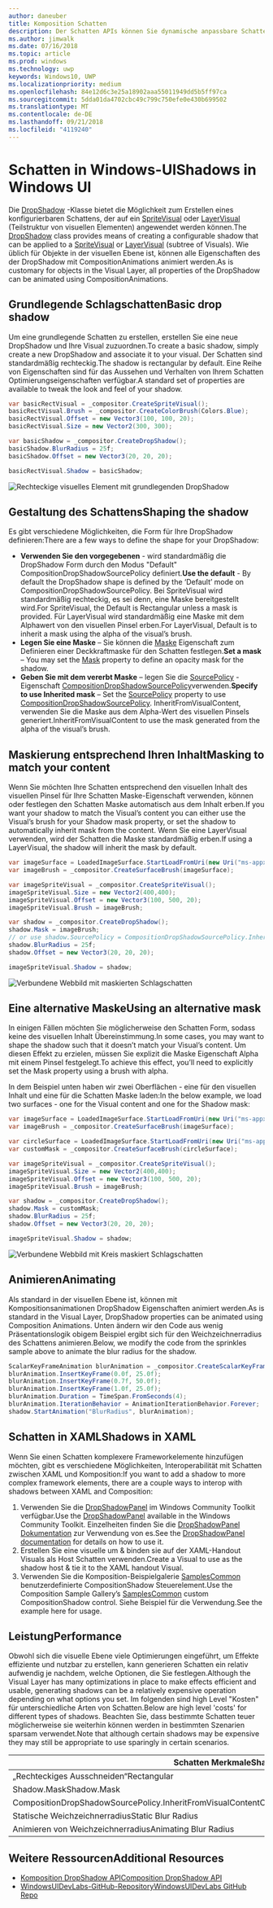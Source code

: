 ```yaml
---
author: daneuber
title: Komposition Schatten
description: Der Schatten APIs können Sie dynamische anpassbare Schatten UI-Inhalte hinzufügen.
ms.author: jimwalk
ms.date: 07/16/2018
ms.topic: article
ms.prod: windows
ms.technology: uwp
keywords: Windows10, UWP
ms.localizationpriority: medium
ms.openlocfilehash: 84e12d6c3e25a18902aaa55011949dd5b5ff97ca
ms.sourcegitcommit: 5dda01da4702cbc49c799c750efe0e430b699502
ms.translationtype: MT
ms.contentlocale: de-DE
ms.lasthandoff: 09/21/2018
ms.locfileid: "4119240"
---
```

# <a name="shadows-in-windows-ui"></a><span data-ttu-id="d2cd7-104">Schatten in Windows-UI</span><span class="sxs-lookup"><span data-stu-id="d2cd7-104">Shadows in Windows UI</span></span>

<span data-ttu-id="d2cd7-105">Die [DropShadow](/uwp/api/Windows.UI.Composition.DropShadow) -Klasse bietet die Möglichkeit zum Erstellen eines konfigurierbaren Schattens, der auf ein [SpriteVisual](/uwp/api/windows.ui.composition.spritevisual) oder [LayerVisual](/uwp/api/windows.ui.composition.layervisual) (Teilstruktur von visuellen Elementen) angewendet werden können.</span><span class="sxs-lookup"><span data-stu-id="d2cd7-105">The [DropShadow](/uwp/api/Windows.UI.Composition.DropShadow) class provides means of creating a configurable shadow that can be applied to a [SpriteVisual](/uwp/api/windows.ui.composition.spritevisual) or [LayerVisual](/uwp/api/windows.ui.composition.layervisual) (subtree of Visuals).</span></span> <span data-ttu-id="d2cd7-106">Wie üblich für Objekte in der visuellen Ebene ist, können alle Eigenschaften des der DropShadow mit CompositionAnimations animiert werden.</span><span class="sxs-lookup"><span data-stu-id="d2cd7-106">As is customary for objects in the Visual Layer, all properties of the DropShadow can be animated using CompositionAnimations.</span></span>

## <a name="basic-drop-shadow"></a><span data-ttu-id="d2cd7-107">Grundlegende Schlagschatten</span><span class="sxs-lookup"><span data-stu-id="d2cd7-107">Basic drop shadow</span></span>

<span data-ttu-id="d2cd7-108">Um eine grundlegende Schatten zu erstellen, erstellen Sie eine neue DropShadow und Ihre Visual zuzuordnen.</span><span class="sxs-lookup"><span data-stu-id="d2cd7-108">To create a basic shadow, simply create a new DropShadow and associate it to your visual.</span></span> <span data-ttu-id="d2cd7-109">Der Schatten sind standardmäßig rechteckig.</span><span class="sxs-lookup"><span data-stu-id="d2cd7-109">The shadow is rectangular by default.</span></span> <span data-ttu-id="d2cd7-110">Eine Reihe von Eigenschaften sind für das Aussehen und Verhalten von Ihrem Schatten Optimierungseigenschaften verfügbar.</span><span class="sxs-lookup"><span data-stu-id="d2cd7-110">A standard set of properties are available to tweak the look and feel of your shadow.</span></span>

```cs
var basicRectVisual = _compositor.CreateSpriteVisual();
basicRectVisual.Brush = _compositor.CreateColorBrush(Colors.Blue);
basicRectVisual.Offset = new Vector3(100, 100, 20);
basicRectVisual.Size = new Vector2(300, 300);

var basicShadow = _compositor.CreateDropShadow();
basicShadow.BlurRadius = 25f;
basicShadow.Offset = new Vector3(20, 20, 20);

basicRectVisual.Shadow = basicShadow;
```

![Rechteckige visuelles Element mit grundlegenden DropShadow](images/rectangular-dropshadow.png)

## <a name="shaping-the-shadow"></a><span data-ttu-id="d2cd7-112">Gestaltung des Schattens</span><span class="sxs-lookup"><span data-stu-id="d2cd7-112">Shaping the shadow</span></span>

<span data-ttu-id="d2cd7-113">Es gibt verschiedene Möglichkeiten, die Form für Ihre DropShadow definieren:</span><span class="sxs-lookup"><span data-stu-id="d2cd7-113">There are a few ways to define the shape for your DropShadow:</span></span>

- <span data-ttu-id="d2cd7-114">**Verwenden Sie den vorgegebenen** - wird standardmäßig die DropShadow Form durch den Modus "Default" CompositionDropShadowSourcePolicy definiert.</span><span class="sxs-lookup"><span data-stu-id="d2cd7-114">**Use the default** - By default the DropShadow shape is defined by the ‘Default’ mode on CompositionDropShadowSourcePolicy.</span></span> <span data-ttu-id="d2cd7-115">Bei SpriteVisual wird standardmäßig rechteckig, es sei denn, eine Maske bereitgestellt wird.</span><span class="sxs-lookup"><span data-stu-id="d2cd7-115">For SpriteVisual, the Default is Rectangular unless a mask is provided.</span></span> <span data-ttu-id="d2cd7-116">Für LayerVisual wird standardmäßig eine Maske mit dem Alphawert von den visuellen Pinsel erben.</span><span class="sxs-lookup"><span data-stu-id="d2cd7-116">For LayerVisual, Default is to inherit a mask using the alpha of the visual’s brush.</span></span>
- <span data-ttu-id="d2cd7-117">**Legen Sie eine Maske** – Sie können die [Maske](/uwp/api/windows.ui.composition.dropshadow.mask) Eigenschaft zum Definieren einer Deckkraftmaske für den Schatten festlegen.</span><span class="sxs-lookup"><span data-stu-id="d2cd7-117">**Set a mask** – You may set the [Mask](/uwp/api/windows.ui.composition.dropshadow.mask) property to define an opacity mask for the shadow.</span></span>
- <span data-ttu-id="d2cd7-118">**Geben Sie mit dem vererbt Maske** – legen Sie die [SourcePolicy](/uwp/api/windows.ui.composition.dropshadow.sourcepolicy) -Eigenschaft [CompositionDropShadowSourcePolicy](/uwp/api/windows.ui.composition.compositiondropshadowsourcepolicy)verwenden.</span><span class="sxs-lookup"><span data-stu-id="d2cd7-118">**Specify to use Inherited mask** – Set the [SourcePolicy](/uwp/api/windows.ui.composition.dropshadow.sourcepolicy) property to use [CompositionDropShadowSourcePolicy](/uwp/api/windows.ui.composition.compositiondropshadowsourcepolicy).</span></span> <span data-ttu-id="d2cd7-119">InheritFromVisualContent, verwenden Sie die Maske aus dem Alpha-Wert des visuellen Pinsels generiert.</span><span class="sxs-lookup"><span data-stu-id="d2cd7-119">InheritFromVisualContent to use the mask generated from the alpha of the visual’s brush.</span></span>

## <a name="masking-to-match-your-content"></a><span data-ttu-id="d2cd7-120">Maskierung entsprechend Ihren Inhalt</span><span class="sxs-lookup"><span data-stu-id="d2cd7-120">Masking to match your content</span></span>

<span data-ttu-id="d2cd7-121">Wenn Sie möchten Ihre Schatten entsprechend den visuellen Inhalt des visuellen Pinsel für Ihre Schatten Maske-Eigenschaft verwenden, können oder festlegen den Schatten Maske automatisch aus dem Inhalt erben.</span><span class="sxs-lookup"><span data-stu-id="d2cd7-121">If you want your shadow to match the Visual’s content you can either use the Visual’s brush for your Shadow mask property, or set the shadow to automatically inherit mask from the content.</span></span> <span data-ttu-id="d2cd7-122">Wenn Sie eine LayerVisual verwenden, wird der Schatten die Maske standardmäßig erben.</span><span class="sxs-lookup"><span data-stu-id="d2cd7-122">If using a LayerVisual, the shadow will inherit the mask by default.</span></span>

```cs
var imageSurface = LoadedImageSurface.StartLoadFromUri(new Uri("ms-appx:///Assets/myImage.png"));
var imageBrush = _compositor.CreateSurfaceBrush(imageSurface);

var imageSpriteVisual = _compositor.CreateSpriteVisual();
imageSpriteVisual.Size = new Vector2(400,400);
imageSpriteVisual.Offset = new Vector3(100, 500, 20);
imageSpriteVisual.Brush = imageBrush;

var shadow = _compositor.CreateDropShadow();
shadow.Mask = imageBrush;
// or use shadow.SourcePolicy = CompositionDropShadowSourcePolicy.InheritFromVisualContent;
shadow.BlurRadius = 25f;
shadow.Offset = new Vector3(20, 20, 20);

imageSpriteVisual.Shadow = shadow;
```

![Verbundene Webbild mit maskierten Schlagschatten](images/ms-brand-web-dropshadow.png)

## <a name="using-an-alternative-mask"></a><span data-ttu-id="d2cd7-124">Eine alternative Maske</span><span class="sxs-lookup"><span data-stu-id="d2cd7-124">Using an alternative mask</span></span>

<span data-ttu-id="d2cd7-125">In einigen Fällen möchten Sie möglicherweise den Schatten Form, sodass keine des visuellen Inhalt Übereinstimmung.</span><span class="sxs-lookup"><span data-stu-id="d2cd7-125">In some cases, you may want to shape the shadow such that it doesn’t match your Visual’s content.</span></span> <span data-ttu-id="d2cd7-126">Um diesen Effekt zu erzielen, müssen Sie explizit die Maske Eigenschaft Alpha mit einem Pinsel festgelegt.</span><span class="sxs-lookup"><span data-stu-id="d2cd7-126">To achieve this effect, you’ll need to explicitly set the Mask property using a brush with alpha.</span></span>

<span data-ttu-id="d2cd7-127">In dem Beispiel unten haben wir zwei Oberflächen - eine für den visuellen Inhalt und eine für die Schatten Maske laden:</span><span class="sxs-lookup"><span data-stu-id="d2cd7-127">In the below example, we load two surfaces - one for the Visual content and one for the Shadow mask:</span></span>

```cs
var imageSurface = LoadedImageSurface.StartLoadFromUri(new Uri("ms-appx:///Assets/myImage.png"));
var imageBrush = _compositor.CreateSurfaceBrush(imageSurface);

var circleSurface = LoadedImageSurface.StartLoadFromUri(new Uri("ms-appx:///Assets/myCircleImage.png"));
var customMask = _compositor.CreateSurfaceBrush(circleSurface);

var imageSpriteVisual = _compositor.CreateSpriteVisual();
imageSpriteVisual.Size = new Vector2(400,400);
imageSpriteVisual.Offset = new Vector3(100, 500, 20);
imageSpriteVisual.Brush = imageBrush;

var shadow = _compositor.CreateDropShadow();
shadow.Mask = customMask;
shadow.BlurRadius = 25f;
shadow.Offset = new Vector3(20, 20, 20);

imageSpriteVisual.Shadow = shadow;
```

![Verbundene Webbild mit Kreis maskiert Schlagschatten](images/ms-brand-web-masked-dropshadow.png)

## <a name="animating"></a><span data-ttu-id="d2cd7-129">Animieren</span><span class="sxs-lookup"><span data-stu-id="d2cd7-129">Animating</span></span>

<span data-ttu-id="d2cd7-130">Als standard in der visuellen Ebene ist, können mit Kompositionsanimationen DropShadow Eigenschaften animiert werden.</span><span class="sxs-lookup"><span data-stu-id="d2cd7-130">As is standard in the Visual Layer, DropShadow properties can be animated using Composition Animations.</span></span> <span data-ttu-id="d2cd7-131">Unten ändern wir den Code aus wenig Präsentationslogik obigem Beispiel ergibt sich für den Weichzeichnerradius des Schattens animieren.</span><span class="sxs-lookup"><span data-stu-id="d2cd7-131">Below, we modify the code from the sprinkles sample above to animate the blur radius for the shadow.</span></span>

```cs
ScalarKeyFrameAnimation blurAnimation = _compositor.CreateScalarKeyFrameAnimation();
blurAnimation.InsertKeyFrame(0.0f, 25.0f);
blurAnimation.InsertKeyFrame(0.7f, 50.0f);
blurAnimation.InsertKeyFrame(1.0f, 25.0f);
blurAnimation.Duration = TimeSpan.FromSeconds(4);
blurAnimation.IterationBehavior = AnimationIterationBehavior.Forever;
shadow.StartAnimation("BlurRadius", blurAnimation);
```

## <a name="shadows-in-xaml"></a><span data-ttu-id="d2cd7-132">Schatten in XAML</span><span class="sxs-lookup"><span data-stu-id="d2cd7-132">Shadows in XAML</span></span>

<span data-ttu-id="d2cd7-133">Wenn Sie einen Schatten komplexere Frameworkelemente hinzufügen möchten, gibt es verschiedene Möglichkeiten, Interoperabilität mit Schatten zwischen XAML und Komposition:</span><span class="sxs-lookup"><span data-stu-id="d2cd7-133">If you want to add a shadow to more complex framework elements, there are a couple ways to interop with shadows between XAML and Composition:</span></span>

1. <span data-ttu-id="d2cd7-134">Verwenden Sie die [DropShadowPanel](https://github.com/Microsoft/UWPCommunityToolkit/blob/master/Microsoft.Toolkit.Uwp.UI.Controls/DropShadowPanel/DropShadowPanel.Properties.cs) im Windows Community Toolkit verfügbar.</span><span class="sxs-lookup"><span data-stu-id="d2cd7-134">Use the [DropShadowPanel](https://github.com/Microsoft/UWPCommunityToolkit/blob/master/Microsoft.Toolkit.Uwp.UI.Controls/DropShadowPanel/DropShadowPanel.Properties.cs) available in the Windows Community Toolkit.</span></span> <span data-ttu-id="d2cd7-135">Einzelheiten finden Sie die [DropShadowPanel Dokumentation](https://docs.microsoft.com/windows/uwpcommunitytoolkit/controls/DropShadowPanel) zur Verwendung von es.</span><span class="sxs-lookup"><span data-stu-id="d2cd7-135">See the [DropShadowPanel documentation](https://docs.microsoft.com/windows/uwpcommunitytoolkit/controls/DropShadowPanel) for details on how to use it.</span></span>
1. <span data-ttu-id="d2cd7-136">Erstellen Sie eine visuelle um & binden sie auf der XAML-Handout Visuals als Host Schatten verwenden.</span><span class="sxs-lookup"><span data-stu-id="d2cd7-136">Create a Visual to use as the shadow host & tie it to the XAML handout Visual.</span></span>
1. <span data-ttu-id="d2cd7-137">Verwenden Sie die Komposition-Beispielgalerie [SamplesCommon](https://github.com/Microsoft/WindowsUIDevLabs/tree/master/SamplesCommon/SamplesCommon) benutzerdefinierte CompositionShadow Steuerelement.</span><span class="sxs-lookup"><span data-stu-id="d2cd7-137">Use the Composition Sample Gallery’s [SamplesCommon](https://github.com/Microsoft/WindowsUIDevLabs/tree/master/SamplesCommon/SamplesCommon) custom CompositionShadow control.</span></span> <span data-ttu-id="d2cd7-138">Siehe Beispiel für die Verwendung.</span><span class="sxs-lookup"><span data-stu-id="d2cd7-138">See the example here for usage.</span></span>

## <a name="performance"></a><span data-ttu-id="d2cd7-139">Leistung</span><span class="sxs-lookup"><span data-stu-id="d2cd7-139">Performance</span></span>

<span data-ttu-id="d2cd7-140">Obwohl sich die visuelle Ebene viele Optimierungen eingeführt, um Effekte effiziente und nutzbar zu erstellen, kann generieren Schatten ein relativ aufwendig je nachdem, welche Optionen, die Sie festlegen.</span><span class="sxs-lookup"><span data-stu-id="d2cd7-140">Although the Visual Layer has many optimizations in place to make effects efficient and usable, generating shadows can be a relatively expensive operation depending on what options you set.</span></span> <span data-ttu-id="d2cd7-141">Im folgenden sind high Level "Kosten" für unterschiedliche Arten von Schatten.</span><span class="sxs-lookup"><span data-stu-id="d2cd7-141">Below are high level 'costs' for different types of shadows.</span></span> <span data-ttu-id="d2cd7-142">Beachten Sie, dass bestimmte Schatten teuer möglicherweise sie weiterhin können werden in bestimmten Szenarien sparsam verwendet.</span><span class="sxs-lookup"><span data-stu-id="d2cd7-142">Note that although certain shadows may be expensive they may still be appropriate to use sparingly in certain scenarios.</span></span>

<span data-ttu-id="d2cd7-143">Schatten Merkmale</span><span class="sxs-lookup"><span data-stu-id="d2cd7-143">Shadow Characteristics</span></span>| <span data-ttu-id="d2cd7-144">Kosten</span><span class="sxs-lookup"><span data-stu-id="d2cd7-144">Cost</span></span>
------------- | -------------
<span data-ttu-id="d2cd7-145">„Rechteckiges Ausschneiden“</span><span class="sxs-lookup"><span data-stu-id="d2cd7-145">Rectangular</span></span>    | <span data-ttu-id="d2cd7-146">Niedrig</span><span class="sxs-lookup"><span data-stu-id="d2cd7-146">Low</span></span>
<span data-ttu-id="d2cd7-147">Shadow.Mask</span><span class="sxs-lookup"><span data-stu-id="d2cd7-147">Shadow.Mask</span></span>      | <span data-ttu-id="d2cd7-148">Hoch </span><span class="sxs-lookup"><span data-stu-id="d2cd7-148">High</span></span>
<span data-ttu-id="d2cd7-149">CompositionDropShadowSourcePolicy.InheritFromVisualContent</span><span class="sxs-lookup"><span data-stu-id="d2cd7-149">CompositionDropShadowSourcePolicy.InheritFromVisualContent</span></span> | <span data-ttu-id="d2cd7-150">Hoch </span><span class="sxs-lookup"><span data-stu-id="d2cd7-150">High</span></span>
<span data-ttu-id="d2cd7-151">Statische Weichzeichnerradius</span><span class="sxs-lookup"><span data-stu-id="d2cd7-151">Static Blur Radius</span></span> | <span data-ttu-id="d2cd7-152">Niedrig</span><span class="sxs-lookup"><span data-stu-id="d2cd7-152">Low</span></span>
<span data-ttu-id="d2cd7-153">Animieren von Weichzeichnerradius</span><span class="sxs-lookup"><span data-stu-id="d2cd7-153">Animating Blur Radius</span></span> | <span data-ttu-id="d2cd7-154">Hoch </span><span class="sxs-lookup"><span data-stu-id="d2cd7-154">High</span></span>

## <a name="additional-resources"></a><span data-ttu-id="d2cd7-155">Weitere Ressourcen</span><span class="sxs-lookup"><span data-stu-id="d2cd7-155">Additional Resources</span></span>

- [<span data-ttu-id="d2cd7-156">Komposition DropShadow API</span><span class="sxs-lookup"><span data-stu-id="d2cd7-156">Composition DropShadow API</span></span>](/uwp/api/Windows.UI.Composition.DropShadow)
- [<span data-ttu-id="d2cd7-157">WindowsUIDevLabs-GitHub-Repository</span><span class="sxs-lookup"><span data-stu-id="d2cd7-157">WindowsUIDevLabs GitHub Repo</span></span>](https://github.com/Microsoft/WindowsUIDevLabs)